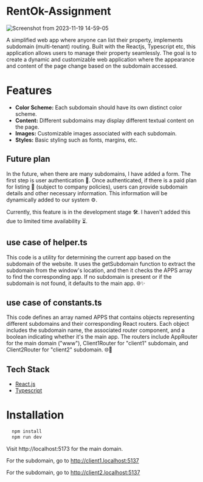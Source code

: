 
# RentOk-Assignment

![Screenshot from 2023-11-19 14-59-05](https://github.com/sarthaksharma27/RentOk-Assignment/assets/130299888/d22e9dcc-a3a7-430b-8439-a19757eede5b)

A simplified web app where anyone can list their property, implements subdomain (multi-tenant) routing. Built with the Reactjs, Typescript etc, this application allows users to manage their property seamlessly. The goal is to create a dynamic and customizable web application where the appearance and content of the page change based on the subdomain accessed.

# Features

- **Color Scheme:** Each subdomain should have its own distinct color scheme.
- **Content:** Different subdomains may display different textual content on the page.
- **Images:** Customizable images associated with each subdomain.
- **Styles:** Basic styling such as fonts, margins, etc.


## Future plan

In the future, when there are many subdomains, I have added a form. The first step is user authentication 🔐. Once authenticated, if there is a paid plan for listing 💼 (subject to company policies), users can provide subdomain details and other necessary information. This information will be dynamically added to our system ⚙️.

Currently, this feature is in the development stage 🛠️. I haven't added this due to limited time availability ⏳.





## use case of helper.ts

This code is a utility for determining the current app based on the subdomain of the website. It uses the getSubdomain function to extract the subdomain from the window's location, and then it checks the APPS array to find the corresponding app. If no subdomain is present or if the subdomain is not found, it defaults to the main app. 🌐✨

## use case of constants.ts

This code defines an array named APPS that contains objects representing different subdomains and their corresponding React routers. Each object includes the subdomain name, the associated router component, and a boolean indicating whether it's the main app. The routers include AppRouter for the main domain ("www"), Client1Router for "client1" subdomain, and Client2Router for "client2" subdomain. 🌐🚀

## Tech Stack

- [React.js](https://react.dev/)
- [Typescript](https://www.typescriptlang.org/)

# Installation


```bash
  npm install
  npm run dev
```
Visit http://localhost:5173 for the main domain.

For the subdomain, go to http://client1.localhost:5137

For the subdomain, go to http://client2.localhost:5137


  

    
